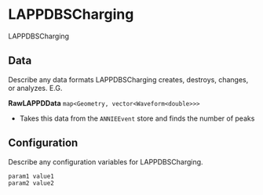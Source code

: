 # LAPPDBSCharging

LAPPDBSCharging

## Data

Describe any data formats LAPPDBSCharging creates, destroys, changes, or analyzes. E.G.

**RawLAPPDData** `map<Geometry, vector<Waveform<double>>>`
* Takes this data from the `ANNIEEvent` store and finds the number of peaks


## Configuration

Describe any configuration variables for LAPPDBSCharging.

```
param1 value1
param2 value2
```
